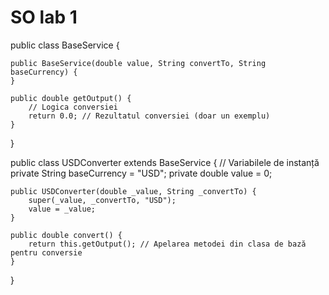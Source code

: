 # SO lab 1
public class BaseService {

    public BaseService(double value, String convertTo, String baseCurrency) {
    }

    public double getOutput() {
        // Logica conversiei
        return 0.0; // Rezultatul conversiei (doar un exemplu)
    }
}

public class USDConverter extends BaseService {
    // Variabilele de instanță
    private String baseCurrency = "USD";
    private double value = 0;

    public USDConverter(double _value, String _convertTo) {
        super(_value, _convertTo, "USD");
        value = _value;
    }

    public double convert() {
        return this.getOutput(); // Apelarea metodei din clasa de bază pentru conversie
    }
}
